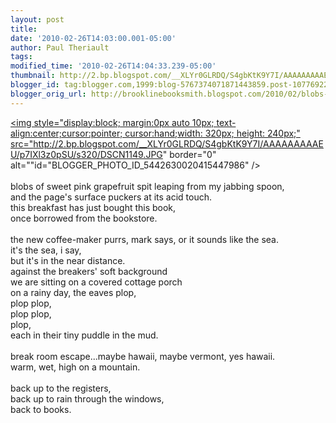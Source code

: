 ```yaml
---
layout: post
title: 
date: '2010-02-26T14:03:00.001-05:00'
author: Paul Theriault
tags: 
modified_time: '2010-02-26T14:04:33.239-05:00'
thumbnail: http://2.bp.blogspot.com/__XLYr0GLRDQ/S4gbKtK9Y7I/AAAAAAAAAEU/p7IXl3z0pSU/s72-c/DSCN1149.JPG
blogger_id: tag:blogger.com,1999:blog-5767374071871443859.post-1077692241039062557
blogger_orig_url: http://brooklinebooksmith.blogspot.com/2010/02/blobs-of-sweet-pink-grapefruit-spit_26.html
---
```


<a href="http://2.bp.blogspot.com/__XLYr0GLRDQ/S4gbKtK9Y7I/AAAAAAAAAEU/p7IXl3z0pSU/s1600-h/DSCN1149.JPG"><img style="display:block; margin:0px auto 10px; text-align:center;cursor:pointer; cursor:hand;width: 320px; height: 240px;" src="http://2.bp.blogspot.com/__XLYr0GLRDQ/S4gbKtK9Y7I/AAAAAAAAAEU/p7IXl3z0pSU/s320/DSCN1149.JPG" border="0" alt=""id="BLOGGER_PHOTO_ID_5442630020415447986" /></a><br /><br />blobs of sweet pink grapefruit spit leaping from my jabbing spoon,<br />and the page's surface puckers at its acid touch.<br />this breakfast has just bought this book,<br />once borrowed from the bookstore.<br /><br />the new coffee-maker purrs, mark says, or it sounds like the sea.<br />it's the sea, i say,<br />but it's in the near distance.<br />against the breakers' soft background<br />we are sitting on a covered cottage porch<br />on a rainy day, the eaves plop,<br />plop plop,<br />plop plop,<br />plop,<br />each in their tiny puddle in the mud.<br /><br />break room escape...maybe hawaii, maybe vermont, yes hawaii.<br />warm, wet, high on a mountain.<br /><br />back up to the registers,<br />back up to rain through the windows,<br />back to books.